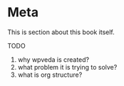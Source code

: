 # Meta

This is section about this book itself.

TODO
1. why wpveda is created?
2. what problem it is trying to solve?
3. what is org structure?

